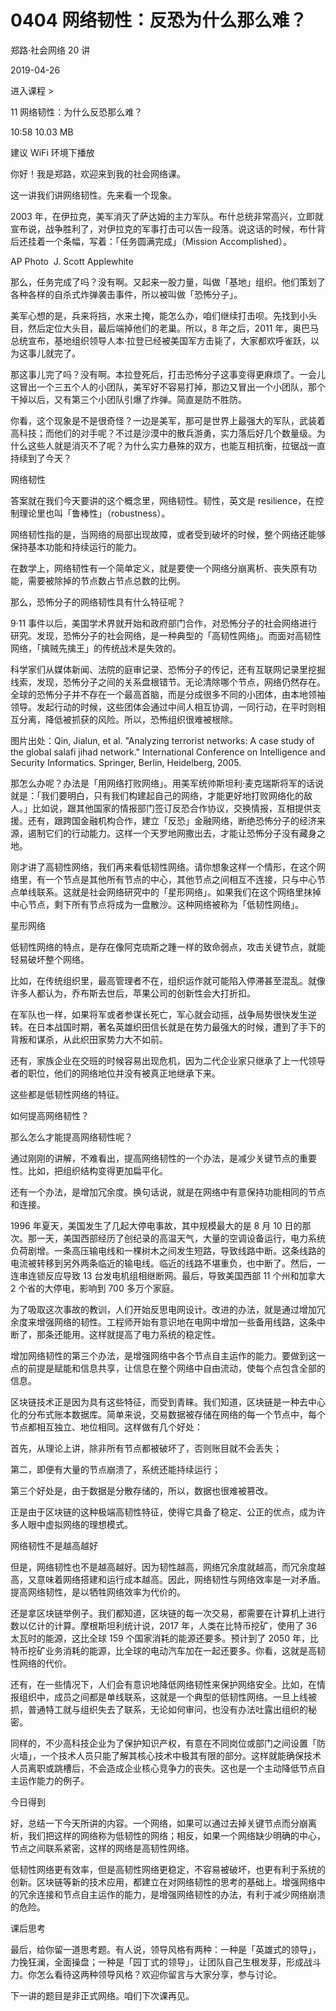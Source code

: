 # 0404 网络韧性：反恐为什么那么难？

郑路·社会网络 20 讲

2019-04-26


进入课程 >

11 网络韧性：为什么反恐那么难？

10:58 10.03 MB


建议 WiFi 环境下播放

你好！我是郑路，欢迎来到我的社会网络课。

这一讲我们讲网络韧性。先来看一个现象。

2003 年，在伊拉克，美军消灭了萨达姆的主力军队。布什总统非常高兴，立即就宣布说，战争胜利了，对伊拉克的军事打击可以告一段落。说这话的时候，布什背后还挂着一个条幅，写着：「任务圆满完成」（Mission Accomplished）。

AP Photo  J. Scott Applewhite


那么，任务完成了吗？没有啊。又起来一股力量，叫做「基地」组织。他们策划了各种各样的自杀式炸弹袭击事件，所以被叫做「恐怖分子」。

美军心想的是，兵来将挡，水来土掩，能怎么办，咱们继续打击呗。先找到小头目，然后定位大头目，最后端掉他们的老巢。所以，8 年之后，2011 年，奥巴马总统宣布，基地组织领导人本·拉登已经被美国军方击毙了，大家都欢呼雀跃，以为这事儿就完了。

那这事儿完了吗？没有啊。本拉登死后，打击恐怖分子这事变得更麻烦了。一会儿这冒出一个三五个人的小团队，美军好不容易打掉，那边又冒出一个小团队，那个干掉以后，又有第三个小团队引爆了炸弹。简直是防不胜防。

你看，这个现象是不是很奇怪？一边是美军，那可是世界上最强大的军队，武装着高科技；而他们的对手呢？不过是沙漠中的散兵游勇，实力落后好几个数量级。为什么这些人就是消灭不了呢？为什么实力悬殊的双方，也能互相抗衡，拉锯战一直持续到了今天？

网络韧性

答案就在我们今天要讲的这个概念里，网络韧性。韧性，英文是 resilience，在控制理论里也叫「鲁棒性」（robustness）。

网络韧性指的是，当网络的局部出现故障，或者受到破坏的时候，整个网络还能够保持基本功能和持续运行的能力。

在数学上，网络韧性有一个简单定义，就是要使一个网络分崩离析、丧失原有功能，需要被除掉的节点数占节点总数的比例。

那么，恐怖分子的网络韧性具有什么特征呢？

9·11 事件以后，美国学术界就开始和政府部门合作，对恐怖分子的社会网络进行研究。发现，恐怖分子的社会网络，是一种典型的「高韧性网络」。而面对高韧性网络，「擒贼先擒王」的传统战术是失效的。

科学家们从媒体新闻、法院的庭审记录、恐怖分子的传记，还有互联网记录里挖掘线索，发现，恐怖分子之间的关系盘根错节。无论清除哪个节点，网络仍然存在。全球的恐怖分子并不存在一个最高首脑，而是分成很多不同的小团体，由本地领袖领导。发起行动的时候，这些团体会通过中间人相互协调，一同行动，在平时则相互分离，降低被抓获的风险。所以，恐怖组织很难被根除。

图片出处：Qin, Jialun, et al. "Analyzing terrorist networks: A case study of the global salafi jihad network." International Conference on Intelligence and Security Informatics. Springer, Berlin, Heidelberg, 2005.

那怎么办呢？办法是「用网络打败网络」。用美军统帅斯坦利·麦克瑞斯将军的话说就是：「我们要明白，只有我们构建起自己的网络，才能更好地打败网络化的敌人。」比如说，跟其他国家的情报部门签订反恐合作协议，交换情报，互相提供支援。还有，跟跨国金融机构合作，建立「反恐」金融网络，断绝恐怖分子的经济来源，遏制它们的行动能力。这样一个天罗地网撒出去，才能让恐怖分子没有藏身之地。

刚才讲了高韧性网络，我们再来看低韧性网络。请你想象这样一个情形，在这个网络里，有一个节点是其他所有节点的中心，其他节点之间相互不连接，只与中心节点单线联系。这就是社会网络研究中的「星形网络」。如果我们在这个网络里抹掉中心节点，剩下所有节点将成为一盘散沙。这种网络被称为「低韧性网络」。

星形网络

低韧性网络的特点，是存在像阿克琉斯之踵一样的致命弱点，攻击关键节点，就能轻易破坏整个网络。

比如，在传统组织里，最高管理者不在，组织运作就可能陷入停滞甚至混乱。就像许多人都认为，乔布斯去世后，苹果公司的创新性会大打折扣。

在军队也一样，如果将军或者参谋长死亡，军心就会动摇，战争局势很快发生逆转。在日本战国时期，著名英雄织田信长就是在势力最强大的时候，遭到了手下的背叛和谋杀，从此织田家势力大不如前。

还有，家族企业在交班的时候容易出现危机，因为二代企业家只继承了上一代领导者的职位，他们的网络地位并没有被真正地继承下来。

这些都是低韧性网络的特征。

如何提高网络韧性？

那么怎么才能提高网络韧性呢？

通过刚刚的讲解，不难看出，提高网络韧性的一个办法，是减少关键节点的重要性。比如，把组织结构变得更加扁平化。

还有一个办法，是增加冗余度。换句话说，就是在网络中有意保持功能相同的节点和连接。

1996 年夏天，美国发生了几起大停电事故，其中规模最大的是 8 月 10 日的那次。那一天，美国西部经历了创纪录的高温天气，大量的空调设备运行，电力系统负荷剧增。一条高压输电线和一棵树木之间发生短路，导致线路中断。这条线路的电流被转移到另外两条临近的输电线。临近的线路不堪重负，也中断了。然后，一连串连锁反应导致 13 台发电机组相继断网。最后，导致美国西部 11 个州和加拿大 2 个省的大停电，影响到 700 多万个家庭。

为了吸取这次事故的教训，人们开始反思电网设计。改进的办法，就是通过增加冗余度来增强网络的韧性。工程师开始有意识地在电网中增加一些备用线路，这条中断了，那条还能用。这样就提高了电力系统的稳定性。

增加网络韧性的第三个办法，是增强网络中各个节点自主运作的能力。要做到这一点的前提是赋能和信息共享，让信息在整个网络中自由流动，使每个点包含全部的信息。

区块链技术正是因为具有这些特征，而受到青睐。我们知道，区块链是一种去中心化的分布式账本数据库。简单来说，交易数据被存储在网络的每一个节点中，每个节点都相互独立、地位相同。这样做有几个好处：

首先，从理论上讲，除非所有节点都被破坏了，否则账目就不会丢失；

第二，即便有大量的节点崩溃了，系统还能持续运行；

第三个好处是，由于数据是分散存储的，所以，数据也很难被篡改。

正是由于区块链的这种极端高韧性特征，使得它具备了稳定、公正的优点，成为许多人眼中虚拟网络的理想模式。

网络韧性不是越高越好

但是，网络韧性也不是越高越好。因为韧性越高，网络冗余度就越高，而冗余度越高，又意味着网络搭建和运行成本越高。因此，网络韧性与网络效率是一对矛盾。提高网络韧性，是以牺牲网络效率为代价的。

还是拿区块链举例子。我们都知道，区块链的每一次交易，都需要在计算机上进行数以亿计的计算。摩根斯坦利统计说，2017 年，人类在比特币挖矿，使用了 36 太瓦时的能源，这比全球 159 个国家消耗的能源还要多。预计到了 2050 年，比特币挖矿业务消耗的能源，比全球的电动汽车加在一起还要多。你看，这就是高韧性网络的代价。

还有，在一些情况下，人们会有意识地降低网络韧性来保护网络安全。比如，在情报组织中，成员之间都是单线联系，这就是一个典型的低韧性网络。一旦上线被抓，普通特工就与组织失去了联系，无论如何审问，也没有办法吐露出组织的秘密。

同样的，不少高科技企业为了保护知识产权，有意在不同岗位或部门之间设置「防火墙」，一个技术人员只能了解其核心技术中极其有限的部分。这样就能确保技术人员离职或跳槽后，不会造成企业核心竞争力的丧失。这也是一个主动降低节点自主运作能力的例子。

今日得到

好，总结一下今天所讲的内容。一个网络，如果可以通过去掉关键节点而分崩离析，我们把这样的网络称为低韧性的网络；相反，如果一个网络缺少明确的中心，节点之间联系紧密，这样的网络是高韧性网络。

低韧性网络更有效率，但是高韧性网络更稳定，不容易被破坏，也更有利于系统的创新。区块链等新的技术应用，都建立在对网络韧性的思考的基础上。增强网络中的冗余连接和节点自主运作的能力，是增强网络韧性的办法，有利于减少网络崩溃的危险。

课后思考

最后，给你留一道思考题。有人说，领导风格有两种：一种是「英雄式的领导」，力挽狂澜，全面操盘；一种是「园丁式的领导」，让团队自己生根发芽，形成战斗力。你怎么看待这两种领导风格？欢迎你留言与大家分享，参与讨论。

下一讲的题目是非正式网络。咱们下次课再见。

